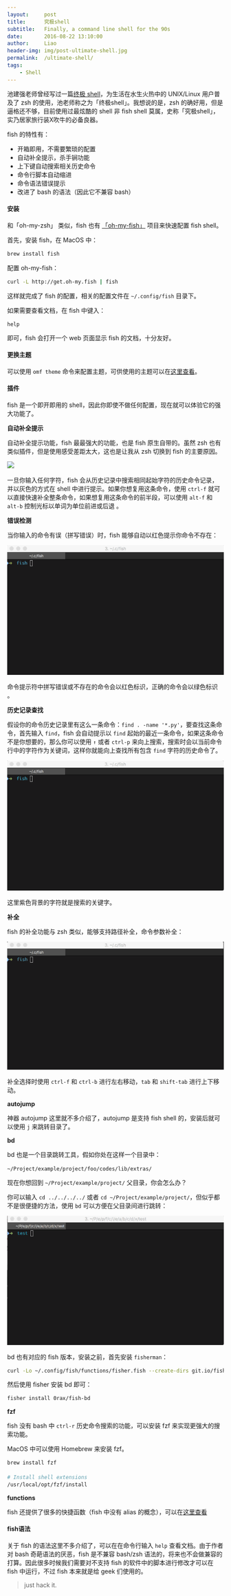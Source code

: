 ```yaml
---
layout:     post
title:      究极shell
subtitle:   Finally, a command line shell for the 90s
date:       2016-08-22 13:10:00
author:     Liao
header-img: img/post-ultimate-shell.jpg
permalink:  /ultimate-shell/
tags:
    - Shell
---
```


池建强老师曾经写过一篇[终极 shell](http://macshuo.com/?p=676)，为生活在水生火热中的 UNIX/Linux 用户普及了 zsh 的使用，池老师称之为「终极shell」。我想说的是，zsh 的确好用，但是逼格还不够，目前使用过最炫酷的 shell 非 fish shell 莫属，史称「究极shell」，实乃居家旅行装X吹牛的必备良器。

fish 的特性有：

- 开箱即用，不需要繁琐的配置
- 自动补全提示，杀手锏功能
- 上下键自动搜索相关历史命令
- 命令行脚本自动缩进
- 命令语法错误提示
- 改进了 bash 的语法（因此它不兼容 bash）

#### 安装

和「oh-my-zsh」 类似，fish 也有 [「oh-my-fish」](https://github.com/fish-shell/fish-shell) 项目来快速配置 fish shell。

首先，安装 fish，在 MacOS 中：

```bash
brew install fish
```

配置 oh-my-fish：

```bash
curl -L http://get.oh-my.fish | fish
```

这样就完成了 fish 的配置，相关的配置文件在 `~/.config/fish` 目录下。

如果需要查看文档，在 fish 中键入：

```
help
```

即可，fish 会打开一个 web 页面显示 fish 的文档，十分友好。

#### 更换主题

可以使用 `omf theme` 命令来配置主题，可供使用的主题可以在[这里查看](https://github.com/oh-my-fish/oh-my-fish/blob/master/docs/Themes.md)。

#### 插件

fish 是一个即开即用的 shell，因此你即使不做任何配置，现在就可以体验它的强大功能了。

**自动补全提示**

自动补全提示功能，fish 最最强大的功能，也是 fish 原生自带的。虽然 zsh 也有类似插件，但是使用感受差距太大，这也是让我从 zsh 切换到 fish 的主要原因。

![](../img/in-post/ultimate-shell/autosuggestion.gif)

一旦你输入任何字符，fish 会从历史记录中搜索相同起始字符的历史命令记录，并以灰色的方式在 shell 中进行提示。如果你想复用这条命令，使用 `ctrl-f` 就可以直接快速补全整条命令，如果想复用这条命令的前半段，可以使用 `alt-f` 和 `alt-b` 控制光标以单词为单位前进或后退 。

**错误检测**

当你输入的命令有误（拼写错误）时，fish 能够自动以红色提示你命令不存在：

![](../img/in-post/ultimate-shell/correction.gif)

命令提示符中拼写错误或不存在的命令会以红色标识，正确的命令会以绿色标识 。

**历史记录查找**

假设你的命令历史记录里有这么一条命令：`find . -name '*.py'`，要查找这条命令，首先输入 `find`，fish 会自动提示以 `find` 起始的最近一条命令，如果这条命令不是你想要的，那么你可以使用 `↑` 或者 `ctrl-p` 来向上搜索，搜索时会以当前命令行中的字符作为关键词，这样你就能向上查找所有包含 `find` 字符的历史命令了。

![](../img/in-post/ultimate-shell/search.gif)

这里紫色背景的字符就是搜索的关键字。

**补全**

fish 的补全功能与 zsh 类似，能够支持路径补全，命令参数补全：

![](../img/in-post/ultimate-shell/completion.gif)

补全选择时使用 `ctrl-f` 和 `ctrl-b` 进行左右移动，`tab` 和 `shift-tab` 进行上下移动。

**autojump**

神器 autojump 这里就不多介绍了，autojump 是支持 fish shell 的，安装后就可以使用 `j` 来跳转目录了。

**bd**

bd 也是一个目录跳转工具，假如你处在这样一个目录中：

`~/Project/example/project/foo/codes/lib/extras/`

现在你想回到 `~/Project/example/project/` 父目录，你会怎么办？

你可以输入 `cd ../../../../` 或者 `cd ~/Project/example/project/`，但似乎都不是很便捷的方法，使用 `bd` 可以方便在父目录间进行跳转：

![](../img/in-post/ultimate-shell/bd.gif)

bd 也有对应的 fish 版本，安装之前，首先安装 `fisherman`：

```bash
curl -Lo ~/.config/fish/functions/fisher.fish --create-dirs git.io/fisher
```

然后使用 fisher 安装 bd 即可：

```bash
fisher install 0rax/fish-bd
```

**fzf**

fish 没有 bash 中 `ctrl-r` 历史命令搜索的功能，可以安装 fzf 来实现更强大的搜索功能。

MacOS 中可以使用 Homebrew 来安装 fzf。

```bash
brew install fzf

# Install shell extensions
/usr/local/opt/fzf/install
```

**functions**

fish 还提供了很多的快捷函数（fish 中没有 alias 的概念），可以在[这里查看](https://github.com/fish-shell/fish-shell/tree/master/share/functions)

#### fish语法

关于 fish 的语法这里不多介绍了，可以在在命令行输入 `help` 查看文档。由于作者对 bash 奇葩语法的厌恶，fish 是不兼容 bash/zsh 语法的，将来也不会做兼容的打算。因此很多时候我们需要对不支持 fish 的软件中的脚本进行修改才可以在 fish 中运行，不过 fish 本来就是给 geek 们使用的。

> just hack it.



